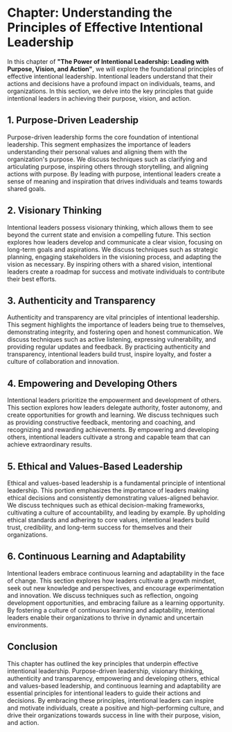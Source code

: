 Chapter: Understanding the Principles of Effective Intentional Leadership
=========================================================================

In this chapter of **"The Power of Intentional Leadership: Leading with Purpose, Vision, and Action"**, we will explore the foundational principles of effective intentional leadership. Intentional leaders understand that their actions and decisions have a profound impact on individuals, teams, and organizations. In this section, we delve into the key principles that guide intentional leaders in achieving their purpose, vision, and action.

**1. Purpose-Driven Leadership**
--------------------------------

Purpose-driven leadership forms the core foundation of intentional leadership. This segment emphasizes the importance of leaders understanding their personal values and aligning them with the organization's purpose. We discuss techniques such as clarifying and articulating purpose, inspiring others through storytelling, and aligning actions with purpose. By leading with purpose, intentional leaders create a sense of meaning and inspiration that drives individuals and teams towards shared goals.

**2. Visionary Thinking**
-------------------------

Intentional leaders possess visionary thinking, which allows them to see beyond the current state and envision a compelling future. This section explores how leaders develop and communicate a clear vision, focusing on long-term goals and aspirations. We discuss techniques such as strategic planning, engaging stakeholders in the visioning process, and adapting the vision as necessary. By inspiring others with a shared vision, intentional leaders create a roadmap for success and motivate individuals to contribute their best efforts.

**3. Authenticity and Transparency**
------------------------------------

Authenticity and transparency are vital principles of intentional leadership. This segment highlights the importance of leaders being true to themselves, demonstrating integrity, and fostering open and honest communication. We discuss techniques such as active listening, expressing vulnerability, and providing regular updates and feedback. By practicing authenticity and transparency, intentional leaders build trust, inspire loyalty, and foster a culture of collaboration and innovation.

**4. Empowering and Developing Others**
---------------------------------------

Intentional leaders prioritize the empowerment and development of others. This section explores how leaders delegate authority, foster autonomy, and create opportunities for growth and learning. We discuss techniques such as providing constructive feedback, mentoring and coaching, and recognizing and rewarding achievements. By empowering and developing others, intentional leaders cultivate a strong and capable team that can achieve extraordinary results.

**5. Ethical and Values-Based Leadership**
------------------------------------------

Ethical and values-based leadership is a fundamental principle of intentional leadership. This portion emphasizes the importance of leaders making ethical decisions and consistently demonstrating values-aligned behavior. We discuss techniques such as ethical decision-making frameworks, cultivating a culture of accountability, and leading by example. By upholding ethical standards and adhering to core values, intentional leaders build trust, credibility, and long-term success for themselves and their organizations.

**6. Continuous Learning and Adaptability**
-------------------------------------------

Intentional leaders embrace continuous learning and adaptability in the face of change. This section explores how leaders cultivate a growth mindset, seek out new knowledge and perspectives, and encourage experimentation and innovation. We discuss techniques such as reflection, ongoing development opportunities, and embracing failure as a learning opportunity. By fostering a culture of continuous learning and adaptability, intentional leaders enable their organizations to thrive in dynamic and uncertain environments.

**Conclusion**
--------------

This chapter has outlined the key principles that underpin effective intentional leadership. Purpose-driven leadership, visionary thinking, authenticity and transparency, empowering and developing others, ethical and values-based leadership, and continuous learning and adaptability are essential principles for intentional leaders to guide their actions and decisions. By embracing these principles, intentional leaders can inspire and motivate individuals, create a positive and high-performing culture, and drive their organizations towards success in line with their purpose, vision, and action.
